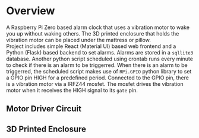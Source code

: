 # Overview
A Raspberry Pi Zero based alarm clock that uses a vibration motor to wake you up without waking others. The 3D printed enclosure that holds the vibration motor can be placed under the mattress or pillow.  
Project includes simple React (Material UI) based web frontend and a Python (Flask) based backend to set alarms. Alarms are stored in a `sqllite3` database. Another python script scheduled using crontab runs every minute to check if there is an alarm to be triggerred. When there is an alarm to be triggerred, the scheduled script makes use of `RPi.GPIO` python library to set a GPIO pin HIGH for a predefined period.
Connected to the GPIO pin, there is a vibration motor via a IRFZ44 mosfet. The mosfet drives the vibration motor when it receives the HIGH signal to its `gate` pin.

## Motor Driver Circuit

## 3D Printed Enclosure